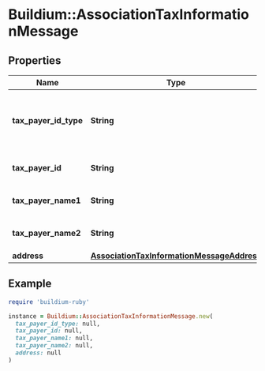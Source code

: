 # Buildium::AssociationTaxInformationMessage

## Properties

| Name | Type | Description | Notes |
| ---- | ---- | ----------- | ----- |
| **tax_payer_id_type** | **String** | Indicates the type of tax payer id being specified in the request. | [optional] |
| **tax_payer_id** | **String** | The tax payer identifier. | [optional] |
| **tax_payer_name1** | **String** | Tax payer name line 1. | [optional] |
| **tax_payer_name2** | **String** | Tax payer name line 2. | [optional] |
| **address** | [**AssociationTaxInformationMessageAddress**](AssociationTaxInformationMessageAddress.md) |  | [optional] |

## Example

```ruby
require 'buildium-ruby'

instance = Buildium::AssociationTaxInformationMessage.new(
  tax_payer_id_type: null,
  tax_payer_id: null,
  tax_payer_name1: null,
  tax_payer_name2: null,
  address: null
)
```

